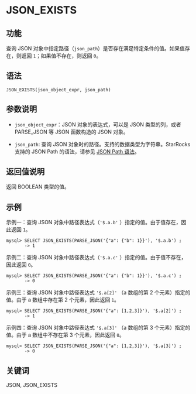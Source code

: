 # JSON_EXISTS

## 功能

查询 JSON 对象中指定路径（`json_path`）是否存在满足特定条件的值。如果值存在，则返回 `1`；如果值不存在，则返回 `0`。

## 语法

```Plain Text
JSON_EXISTS(json_object_expr, json_path)
```

## 参数说明

- `json_object_expr`：JSON 对象的表达式，可以是 JSON 类型的列，或者 PARSE_JSON 等 JSON 函数构造的 JSON 对象。

- `json_path`: 查询 JSON 对象时的路径。支持的数据类型为字符串。StarRocks 支持的 JSON Path 的语法，请参见 [JSON Path 语法](../json-functions-and-operators.md/#JSON%Path)。

## 返回值说明

返回 BOOLEAN 类型的值。

## 示例

示例一：查询 JSON 对象中路径表达式（`'$.a.b'` ）指定的值。由于值存在，因此返回 `1`。

```Plain Text
mysql> SELECT JSON_EXISTS(PARSE_JSON('{"a": {"b": 1}}'), '$.a.b') ;
       -> 1
```

示例二：查询 JSON 对象中路径表达式（`'$.a.c'` ）指定的值。由于值不存在，因此返回 `0`。

```Plain Text
mysql> SELECT JSON_EXISTS(PARSE_JSON('{"a": {"b": 1}}'), '$.a.c') ;
       -> 0
```

示例三：查询 JSON 对象中路径表达式 `'$.a[2]'` （a 数组的第 2 个元素）指定的值。由于 a 数组中存在第 2 个元素，因此返回 `1`。

```Plain Text
mysql> SELECT JSON_EXISTS(PARSE_JSON('{"a": [1,2,3]}'), '$.a[2]') ;
       -> 1
```

示例四：查询 JSON 对象中路径表达式 `'$.a[3]'` （a 数组的第 3 个元素）指定的值。由于 a 数组中不存在第 3 个元素，因此返回 `0`。

```Plain Text
mysql> SELECT JSON_EXISTS(PARSE_JSON('{"a": [1,2,3]}'), '$.a[3]') ;
       -> 0
```

## 关键词

JSON, JSON_EXISTS
